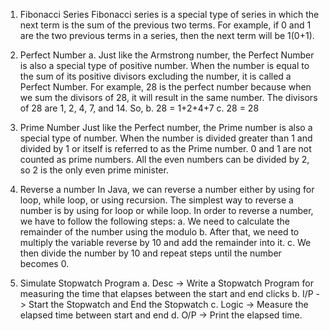 1. Fibonacci Series
Fibonacci series is a special type of series in which the next term is the sum of the
previous two terms. For example, if 0 and 1 are the two previous terms in a series, then
the next term will be 1(0+1).

2. Perfect Number
a. Just like the Armstrong number, the Perfect Number is also a special type of
positive number. When the number is equal to the sum of its positive divisors
excluding the number, it is called a Perfect Number. For example, 28 is the perfect
number because when we sum the divisors of 28, it will result in the same number.
The divisors of 28 are 1, 2, 4, 7, and 14. So,
b. 28 = 1+2+4+7
c. 28 = 28


3. Prime Number
Just like the Perfect number, the Prime number is also a special type of number. When
the number is divided greater than 1 and divided by 1 or itself is referred to as the Prime
number. 0 and 1 are not counted as prime numbers. All the even numbers can be
divided by 2, so 2 is the only even prime minister.


4. Reverse a number
In Java, we can reverse a number either by using for loop, while loop, or using recursion.
The simplest way to reverse a number is by using for loop or while loop. In order to
reverse a number, we have to follow the following steps:
a. We need to calculate the remainder of the number using the modulo
b. After that, we need to multiply the variable reverse by 10 and add the remainder into
it.
c. We then divide the number by 10 and repeat steps until the number becomes 0.

6. Simulate Stopwatch Program
a. Desc -> Write a Stopwatch Program for measuring the time that elapses between
the start and end clicks
b. I/P -> Start the Stopwatch and End the Stopwatch
c. Logic -> Measure the elapsed time between start and end
d. O/P -> Print the elapsed time.